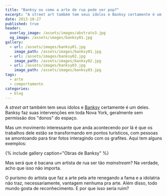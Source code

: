 ```yaml
---
title: "Banksy ou como a arte de rua pode ser pop?"
excerpt: "A street art também tem seus ídolos e Banksy certamente é um deles. Banksy faz suas intervenções em toda Nova York, geralmente sem permissão dos donos do espaço"
date: 2013-10-27
published: true
header:
  overlay_image: /assets/images/abstrato3.jpg
  og_image: /assets/images/banksy01.jpg
gallery:
  - url: /assets/images/banksy01.jpg
    image_path: /assets/images/banksy01.jpg
  - url: /assets/images/banksy02.jpg
    image_path: /assets/images/banksy02.jpg
  - url: /assets/images/banksy03.jpg
    image_path: /assets/images/banksy03.jpg
tags: 
  - arte
  - comportamento
categories:
  - blog
---
```


A *street art* também tem seus ídolos e [Banksy](http://www.banksyny.com/) certamente é um deles. Banksy faz suas intervenções em toda Nova York, geralmente sem permissão dos "donos" do espaço.
     
Mas um movimento interessante que anda acontecendo por lá é que os trabalhos dele estão se transformando em pontos turísticos, com pessoas se amontoando para tirar fotos interagindo com os grafites. Aqui tem alguns exemplos:

{% include gallery caption="Obras de Banksy" %}

Mas será que é bacana um artista de rua ser tão *mainstream*? Na verdade, acho que isso não importa. 

O purismo do artista que faz a arte pela arte renegando a fama e a idolatria não traz, necessariamente, vantagem nenhuma pra arte. Além disso, todo mundo gosta de reconhecimento. E por que isso seria ruim?
